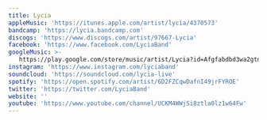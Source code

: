 ```yaml
---
title: Lycia
appleMusic: 'https://itunes.apple.com/artist/lycia/4370573'
bandcamp: 'https://lycia.bandcamp.com'
discogs: 'https://www.discogs.com/artist/97667-Lycia'
facebook: 'https://www.facebook.com/LyciaBand'
googleMusic: >-
   https://play.google.com/store/music/artist/Lycia?id=Afgfabdbd3wa2gtnmtxdcqny4ia
instagram: 'https://www.instagram.com/lyciaband'
soundcloud: 'https://soundcloud.com/lycia-live'
spotify: 'https://open.spotify.com/artist/6D2FZCqwDafnI49jrFYROE'
twitter: 'https://twitter.com/LyciaBand'
website: ''
youtube: 'https://www.youtube.com/channel/UCKM4WWjSi8ztla0lz1w64Fw'
---
```

